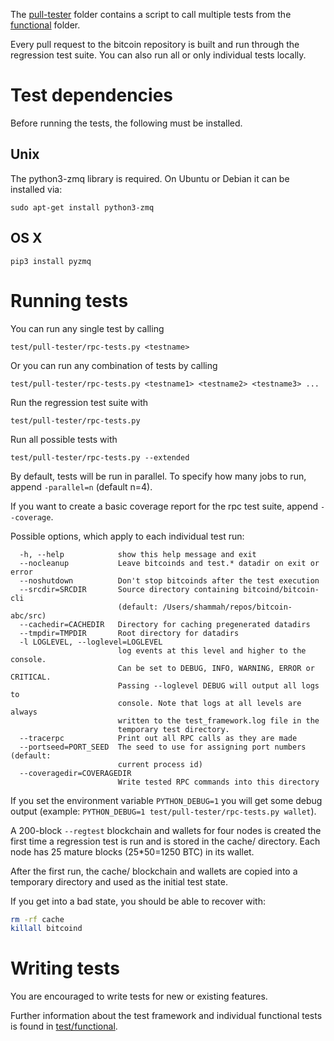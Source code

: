 The [pull-tester](/test/pull-tester/) folder contains a script to call
multiple tests from the [functional](/test/functional/) folder.

Every pull request to the bitcoin repository is built and run through
the regression test suite. You can also run all or only individual
tests locally.

Test dependencies
=================
Before running the tests, the following must be installed.

Unix
----
The python3-zmq library is required. On Ubuntu or Debian it can be installed via:
```
sudo apt-get install python3-zmq
```

OS X
------
```
pip3 install pyzmq
```

Running tests
=============

You can run any single test by calling

    test/pull-tester/rpc-tests.py <testname>

Or you can run any combination of tests by calling

    test/pull-tester/rpc-tests.py <testname1> <testname2> <testname3> ...

Run the regression test suite with

    test/pull-tester/rpc-tests.py

Run all possible tests with

    test/pull-tester/rpc-tests.py --extended

By default, tests will be run in parallel. To specify how many jobs to run,
append `-parallel=n` (default n=4).

If you want to create a basic coverage report for the rpc test suite, append `--coverage`.

Possible options, which apply to each individual test run:

```
  -h, --help            show this help message and exit
  --nocleanup           Leave bitcoinds and test.* datadir on exit or error
  --noshutdown          Don't stop bitcoinds after the test execution
  --srcdir=SRCDIR       Source directory containing bitcoind/bitcoin-cli
                        (default: /Users/shammah/repos/bitcoin-abc/src)
  --cachedir=CACHEDIR   Directory for caching pregenerated datadirs
  --tmpdir=TMPDIR       Root directory for datadirs
  -l LOGLEVEL, --loglevel=LOGLEVEL
                        log events at this level and higher to the console.
                        Can be set to DEBUG, INFO, WARNING, ERROR or CRITICAL.
                        Passing --loglevel DEBUG will output all logs to
                        console. Note that logs at all levels are always
                        written to the test_framework.log file in the
                        temporary test directory.
  --tracerpc            Print out all RPC calls as they are made
  --portseed=PORT_SEED  The seed to use for assigning port numbers (default:
                        current process id)
  --coveragedir=COVERAGEDIR
                        Write tested RPC commands into this directory
```

If you set the environment variable `PYTHON_DEBUG=1` you will get some debug
output (example: `PYTHON_DEBUG=1 test/pull-tester/rpc-tests.py wallet`).

A 200-block `--regtest` blockchain and wallets for four nodes
is created the first time a regression test is run and
is stored in the cache/ directory. Each node has 25 mature
blocks (25*50=1250 BTC) in its wallet.

After the first run, the cache/ blockchain and wallets are
copied into a temporary directory and used as the initial
test state.

If you get into a bad state, you should be able
to recover with:

```bash
rm -rf cache
killall bitcoind
```

Writing tests
=============
You are encouraged to write tests for new or existing features.

Further information about the test framework and individual functional
tests is found in [test/functional](/test/functional).
